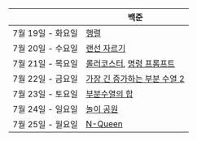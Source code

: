 |                   | 백준                                                         |
| ----------------- | ------------------------------------------------------------ |
| 7월 19일 - 화요일 | [행렬](https://www.acmicpc.net/problem/1080)                 |
| 7월 20일 - 수요일 | [랜선 자르기](https://www.acmicpc.net/problem/1654)          |
| 7월 21일 - 목요일 | [롤러코스터](https://www.acmicpc.net/problem/2873), [명령 프롬프트](https://www.acmicpc.net/problem/1032) |
| 7월 22일 - 금요일 | [가장 긴 증가하는 부분 수열 2](https://www.acmicpc.net/problem/12015) |
| 7월 23일 - 토요일 | [부분수열의 합](https://www.acmicpc.net/problem/14225)       |
| 7월 24일 - 일요일 | [놀이 공원](https://www.acmicpc.net/problem/1561)            |
| 7월 25일 - 월요일 | [N-Queen](https://www.acmicpc.net/problem/9663)              |

